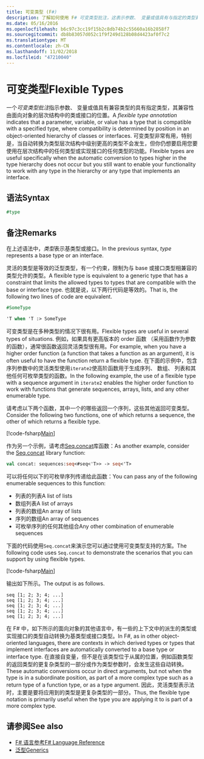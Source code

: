 ```yaml
---
title: 可变类型 (F#)
description: 了解如何使用 F# 可变类型批注，这表示参数、 变量或值具有与指定的类型兼容的类型。
ms.date: 05/16/2016
ms.openlocfilehash: b6c97c3cc19f15b2c8db74b2c55660a16b2858f7
ms.sourcegitcommit: db8b83057d052c1f9f249d128b08d4423af0f7c2
ms.translationtype: MT
ms.contentlocale: zh-CN
ms.lasthandoff: 11/02/2018
ms.locfileid: "47210040"
---
```

# <a name="flexible-types"></a><span data-ttu-id="1b113-103">可变类型</span><span class="sxs-lookup"><span data-stu-id="1b113-103">Flexible Types</span></span>

<span data-ttu-id="1b113-104">一个*可变类型批注*指示参数、 变量或值具有兼容类型的具有指定类型，其兼容性由面向对象的层次结构中的类或接口的位置。</span><span class="sxs-lookup"><span data-stu-id="1b113-104">A *flexible type annotation* indicates that a parameter, variable, or value has a type that is compatible with a specified type, where compatibility is determined by position in an object-oriented hierarchy of classes or interfaces.</span></span> <span data-ttu-id="1b113-105">可变类型非常有用，特别是，当自动转换为类型层次结构中级别更高的类型不会发生，但你仍想要启用您要使用在层次结构中的任何类型或实现接口的任何类型的功能。</span><span class="sxs-lookup"><span data-stu-id="1b113-105">Flexible types are useful specifically when the automatic conversion to types higher in the type hierarchy does not occur but you still want to enable your functionality to work with any type in the hierarchy or any type that implements an interface.</span></span>

## <a name="syntax"></a><span data-ttu-id="1b113-106">语法</span><span class="sxs-lookup"><span data-stu-id="1b113-106">Syntax</span></span>

```fsharp
#type
```

## <a name="remarks"></a><span data-ttu-id="1b113-107">备注</span><span class="sxs-lookup"><span data-stu-id="1b113-107">Remarks</span></span>

<span data-ttu-id="1b113-108">在上述语法中，*类型*表示基类型或接口。</span><span class="sxs-lookup"><span data-stu-id="1b113-108">In the previous syntax, *type* represents a base type or an interface.</span></span>

<span data-ttu-id="1b113-109">灵活的类型是等效的泛型类型，有一个约束，限制为与 base 或接口类型相兼容的类型允许的类型。</span><span class="sxs-lookup"><span data-stu-id="1b113-109">A flexible type is equivalent to a generic type that has a constraint that limits the allowed types to types that are compatible with the base or interface type.</span></span> <span data-ttu-id="1b113-110">也就是说，以下两行代码是等效的。</span><span class="sxs-lookup"><span data-stu-id="1b113-110">That is, the following two lines of code are equivalent.</span></span>

```fsharp
#SomeType

'T when 'T :> SomeType
```

<span data-ttu-id="1b113-111">可变类型是在多种类型的情况下很有用。</span><span class="sxs-lookup"><span data-stu-id="1b113-111">Flexible types are useful in several types of situations.</span></span> <span data-ttu-id="1b113-112">例如，如果具有更高版本的 order 函数 （采用函数作为参数的函数），通常很函数返回灵活类型很有用。</span><span class="sxs-lookup"><span data-stu-id="1b113-112">For example, when you have a higher order function (a function that takes a function as an argument), it is often useful to have the function return a flexible type.</span></span> <span data-ttu-id="1b113-113">在下面的示例中，包含序列参数中的灵活类型使用`iterate2`使高阶函数用于生成序列、 数组、 列表和其他任何可枚举类型的函数。</span><span class="sxs-lookup"><span data-stu-id="1b113-113">In the following example, the use of a flexible type with a sequence argument in `iterate2` enables the higher order function to work with functions that generate sequences, arrays, lists, and any other enumerable type.</span></span>

<span data-ttu-id="1b113-114">请考虑以下两个函数，其中一个的哪些返回一个序列，这些其他返回可变类型。</span><span class="sxs-lookup"><span data-stu-id="1b113-114">Consider the following two functions, one of which returns a sequence, the other of which returns a flexible type.</span></span>

[!code-fsharp[Main](../../../samples/snippets/fsharp/lang-ref-2/snippet4101.fs)]

<span data-ttu-id="1b113-115">作为另一个示例，请考虑[Seq.concat](https://msdn.microsoft.com/library/2eeb69a9-fc2f-4b7d-8dee-101fa2b00712)库函数：</span><span class="sxs-lookup"><span data-stu-id="1b113-115">As another example, consider the [Seq.concat](https://msdn.microsoft.com/library/2eeb69a9-fc2f-4b7d-8dee-101fa2b00712) library function:</span></span>

```fsharp
val concat: sequences:seq<#seq<'T>> -> seq<'T>
```

<span data-ttu-id="1b113-116">可以将任何以下的可枚举序列传递给此函数：</span><span class="sxs-lookup"><span data-stu-id="1b113-116">You can pass any of the following enumerable sequences to this function:</span></span>

- <span data-ttu-id="1b113-117">列表的列表</span><span class="sxs-lookup"><span data-stu-id="1b113-117">A list of lists</span></span>
- <span data-ttu-id="1b113-118">数组列表</span><span class="sxs-lookup"><span data-stu-id="1b113-118">A list of arrays</span></span>
- <span data-ttu-id="1b113-119">列表的数组</span><span class="sxs-lookup"><span data-stu-id="1b113-119">An array of lists</span></span>
- <span data-ttu-id="1b113-120">序列的数组</span><span class="sxs-lookup"><span data-stu-id="1b113-120">An array of sequences</span></span>
- <span data-ttu-id="1b113-121">可枚举序列的任何其他组合</span><span class="sxs-lookup"><span data-stu-id="1b113-121">Any other combination of enumerable sequences</span></span>

<span data-ttu-id="1b113-122">下面的代码使用`Seq.concat`来演示您可以通过使用可变类型支持的方案。</span><span class="sxs-lookup"><span data-stu-id="1b113-122">The following code uses `Seq.concat` to demonstrate the scenarios that you can support by using flexible types.</span></span>

[!code-fsharp[Main](../../../samples/snippets/fsharp/lang-ref-2/snippet4102.fs)]

<span data-ttu-id="1b113-123">输出如下所示。</span><span class="sxs-lookup"><span data-stu-id="1b113-123">The output is as follows.</span></span>

```
seq [1; 2; 3; 4; ...]
seq [1; 2; 3; 4; ...]
seq [1; 2; 3; 4; ...]
seq [1; 2; 3; 4; ...]
seq [1; 2; 3; 4; ...]
```

<span data-ttu-id="1b113-124">在 F# 中，如下所示的面向对象的其他语言中，有一些的上下文中的派生的类型或实现接口的类型自动转换为基类型或接口类型。</span><span class="sxs-lookup"><span data-stu-id="1b113-124">In F#, as in other object-oriented languages, there are contexts in which derived types or types that implement interfaces are automatically converted to a base type or interface type.</span></span> <span data-ttu-id="1b113-125">在直接自变量，但不是在该类型位于从属的位置，例如函数类型的返回类型的更复杂类型的一部分或作为类型参数时，会发生这些自动转换。</span><span class="sxs-lookup"><span data-stu-id="1b113-125">These automatic conversions occur in direct arguments, but not when the type is in a subordinate position, as part of a more complex type such as a return type of a function type, or as a type argument.</span></span> <span data-ttu-id="1b113-126">因此，灵活类型表示法时，主要是要将应用到的类型是更复杂类型的一部分。</span><span class="sxs-lookup"><span data-stu-id="1b113-126">Thus, the flexible type notation is primarily useful when the type you are applying it to is part of a more complex type.</span></span>

## <a name="see-also"></a><span data-ttu-id="1b113-127">请参阅</span><span class="sxs-lookup"><span data-stu-id="1b113-127">See also</span></span>

- [<span data-ttu-id="1b113-128">F# 语言参考</span><span class="sxs-lookup"><span data-stu-id="1b113-128">F# Language Reference</span></span>](index.md)
- [<span data-ttu-id="1b113-129">泛型</span><span class="sxs-lookup"><span data-stu-id="1b113-129">Generics</span></span>](generics/index.md)

